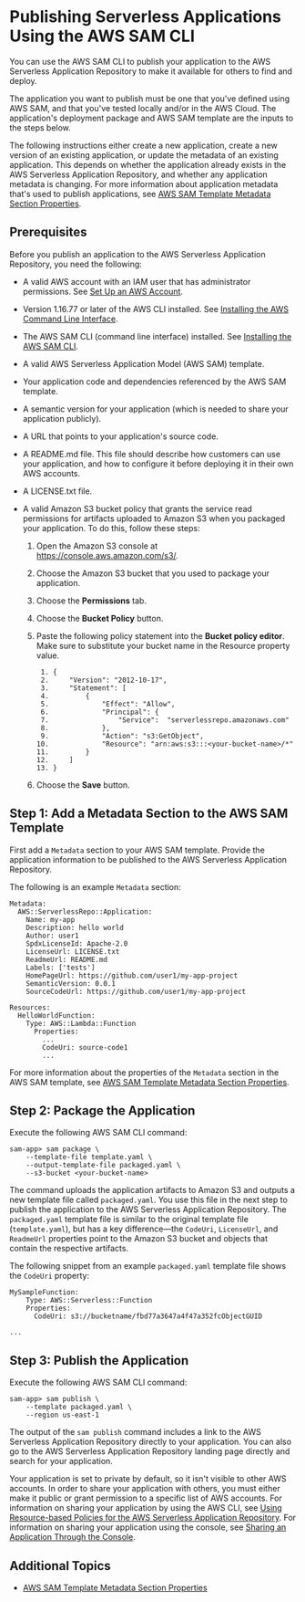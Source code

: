 # Publishing Serverless Applications Using the AWS SAM CLI<a name="serverless-sam-template-publishing-applications"></a>

You can use the AWS SAM CLI to publish your application to the AWS Serverless Application Repository to make it available for others to find and deploy\.

The application you want to publish must be one that you've defined using AWS SAM, and that you've tested locally and/or in the AWS Cloud\. The application's deployment package and AWS SAM template are the inputs to the steps below\.

The following instructions either create a new application, create a new version of an existing application, or update the metadata of an existing application\. This depends on whether the application already exists in the AWS Serverless Application Repository, and whether any application metadata is changing\. For more information about application metadata that's used to publish applications, see [AWS SAM Template Metadata Section Properties](serverless-sam-template-publishing-applications-metadata-properties.md)\.

## Prerequisites<a name="serverless-sam-template-publishing-applications-prerequisites"></a>

Before you publish an application to the AWS Serverless Application Repository, you need the following:
+ A valid AWS account with an IAM user that has administrator permissions\. See [Set Up an AWS Account](https://docs.aws.amazon.com/lambda/latest/dg/setup.html)\.
+ Version 1\.16\.77 or later of the AWS CLI installed\. See [Installing the AWS Command Line Interface](https://docs.aws.amazon.com/cli/latest/userguide/cli-chap-install.html)\.
+ The AWS SAM CLI \(command line interface\) installed\. See [Installing the AWS SAM CLI](https://docs.aws.amazon.com/serverless-application-model/latest/developerguide/serverless-sam-cli-install.html)\.
+ A valid AWS Serverless Application Model \(AWS SAM\) template\.
+ Your application code and dependencies referenced by the AWS SAM template\.
+ A semantic version for your application \(which is needed to share your application publicly\)\.
+ A URL that points to your application's source code\.
+ A README\.md file\. This file should describe how customers can use your application, and how to configure it before deploying it in their own AWS accounts\. 
+ A LICENSE\.txt file\.
+ A valid Amazon S3 bucket policy that grants the service read permissions for artifacts uploaded to Amazon S3 when you packaged your application\. To do this, follow these steps:

  1. Open the Amazon S3 console at [https://console\.aws\.amazon\.com/s3/](https://console.aws.amazon.com/s3/)\.

  1. Choose the Amazon S3 bucket that you used to package your application\.

  1. Choose the **Permissions** tab\.

  1. Choose the **Bucket Policy** button\.

  1. Paste the following policy statement into the **Bucket policy editor**\. Make sure to substitute your bucket name in the Resource property value\.

     ```
      1. {
      2.     "Version": "2012-10-17",
      3.     "Statement": [
      4.         {
      5.             "Effect": "Allow",
      6.             "Principal": {
      7.                 "Service":  "serverlessrepo.amazonaws.com"
      8.             },
      9.             "Action": "s3:GetObject",
     10.             "Resource": "arn:aws:s3:::<your-bucket-name>/*"
     11.         }
     12.     ]
     13. }
     ```

  1. Choose the **Save** button\.

## Step 1: Add a Metadata Section to the AWS SAM Template<a name="serverless-sam-template-publishing-applications-step1"></a>

First add a `Metadata` section to your AWS SAM template\. Provide the application information to be published to the AWS Serverless Application Repository\.

The following is an example `Metadata` section:

```
Metadata:
  AWS::ServerlessRepo::Application:
    Name: my-app
    Description: hello world
    Author: user1
    SpdxLicenseId: Apache-2.0
    LicenseUrl: LICENSE.txt
    ReadmeUrl: README.md
    Labels: ['tests']
    HomePageUrl: https://github.com/user1/my-app-project
    SemanticVersion: 0.0.1
    SourceCodeUrl: https://github.com/user1/my-app-project

Resources:
  HelloWorldFunction:
    Type: AWS::Lambda::Function
      Properties:
        ...
        CodeUri: source-code1
        ...
```

For more information about the properties of the `Metadata` section in the AWS SAM template, see [AWS SAM Template Metadata Section Properties](serverless-sam-template-publishing-applications-metadata-properties.md)\.

## Step 2: Package the Application<a name="serverless-sam-template-publishing-applications-step2"></a>

Execute the following AWS SAM CLI command:

```
sam-app> sam package \
    --template-file template.yaml \
    --output-template-file packaged.yaml \
    --s3-bucket <your-bucket-name>
```

The command uploads the application artifacts to Amazon S3 and outputs a new template file called `packaged.yaml`\. You use this file in the next step to publish the application to the AWS Serverless Application Repository\. The `packaged.yaml` template file is similar to the original template file \(`template.yaml`\), but has a key difference—the `CodeUri`, `LicenseUrl`, and `ReadmeUrl` properties point to the Amazon S3 bucket and objects that contain the respective artifacts\.

The following snippet from an example `packaged.yaml` template file shows the `CodeUri` property: 

```
MySampleFunction:
    Type: AWS::Serverless::Function
    Properties:
      CodeUri: s3://bucketname/fbd77a3647a4f47a352fcObjectGUID

...
```

## Step 3: Publish the Application<a name="serverless-sam-template-publishing-applications-step3"></a>

Execute the following AWS SAM CLI command:

```
sam-app> sam publish \
    --template packaged.yaml \
    --region us-east-1
```

The output of the `sam publish` command includes a link to the AWS Serverless Application Repository directly to your application\. You can also go to the AWS Serverless Application Repository landing page directly and search for your application\.

Your application is set to private by default, so it isn't visible to other AWS accounts\. In order to share your application with others, you must either make it public or grant permission to a specific list of AWS accounts\. For information on sharing your application by using the AWS CLI, see [Using Resource\-based Policies for the AWS Serverless Application Repository](https://docs.aws.amazon.com/serverlessrepo/latest/devguide/access-control-resource-based.html)\. For information on sharing your application using the console, see [Sharing an Application Through the Console](https://docs.aws.amazon.com/serverlessrepo/latest/devguide/serverless-app-publishing-applications.html#share-application)\.

## Additional Topics<a name="serverless-sam-template-publishing-applications-additional-topics"></a>
+ [AWS SAM Template Metadata Section Properties](serverless-sam-template-publishing-applications-metadata-properties.md)
